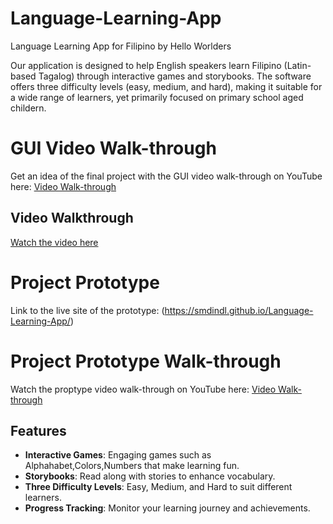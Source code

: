 # Language-Learning-App
Language Learning App for Filipino by Hello Worlders

Our application is designed to help English speakers learn Filipino (Latin-based Tagalog) through interactive games and storybooks. The software offers three difficulty levels (easy, medium, and hard), making it suitable for a wide range of learners, yet primarily focused on primary school aged childern.

# GUI Video Walk-through
Get an idea of the final project with the GUI video walk-through on YouTube here: [Video Walk-through](https://youtu.be/9BkRCLGuQPQ)

## Video Walkthrough
[Watch the video here](https://youtu.be/ekEufFtlyRE)

# Project Prototype
Link to the live site of the prototype: (https://smdindl.github.io/Language-Learning-App/)

# Project Prototype Walk-through
Watch the proptype video walk-through on YouTube here: [Video Walk-through](https://www.youtube.com/watch?v=xKGJS_9CxZs)

## Features
- **Interactive Games**: Engaging games such as Alphahabet,Colors,Numbers that make learning fun.
- **Storybooks**: Read along with stories to enhance vocabulary.
- **Three Difficulty Levels**: Easy, Medium, and Hard to suit different learners.
- **Progress Tracking**: Monitor your learning journey and achievements.


